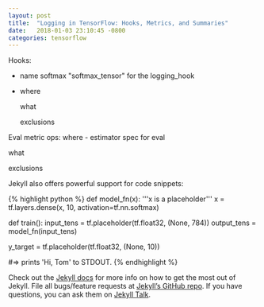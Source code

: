 ```yaml
---
layout: post
title:  "Logging in TensorFlow: Hooks, Metrics, and Summaries"
date:   2018-01-03 23:10:45 -0800
categories: tensorflow
---
```


Hooks:
- name softmax "softmax_tensor" for the logging_hook
-  
  where

  what

  exclusions


Eval metric ops:
  where
    - estimator spec for eval

  what 
 
  exclusions
  
  


Jekyll also offers powerful support for code snippets:

{% highlight python %}
def model_fn(x):
  '''x is a placeholder'''
  x = tf.layers.dense(x, 10, activation=tf.nn.softmax)

def train():
  input_tens = tf.placeholder(tf.float32, (None, 784))
  output_tens = model_fn(input_tens)
 
  y_target = tf.placeholder(tf.float32, (None, 10))

#=> prints 'Hi, Tom' to STDOUT.
{% endhighlight %}

Check out the [Jekyll docs][jekyll-docs] for more info on how to get the most out of Jekyll. File all bugs/feature requests at [Jekyll’s GitHub repo][jekyll-gh]. If you have questions, you can ask them on [Jekyll Talk][jekyll-talk].

[jekyll-docs]: https://jekyllrb.com/docs/home
[jekyll-gh]:   https://github.com/jekyll/jekyll
[jekyll-talk]: https://talk.jekyllrb.com/
